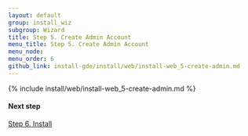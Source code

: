 ```yaml
---
layout: default 
group: install_wiz 
subgroup: Wizard
title: Step 5. Create Admin Account
menu_title: Step 5. Create Admin Account
menu_node: 
menu_order: 6
github_link: install-gde/install/web/install-web_5-create-admin.md
---
```


{% include install/web/install-web_5-create-admin.md %}

#### Next step
<a href="{{ site.gdeurl }}install-gde/install/web/install-web_6-install.html">Step 6. Install</a>
